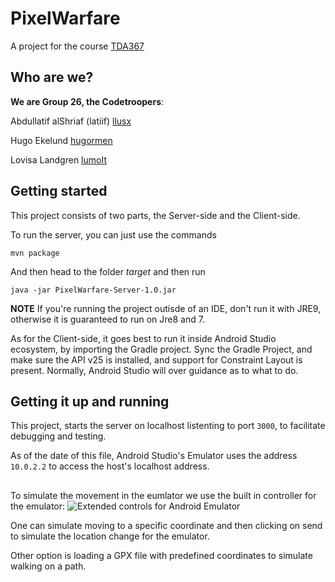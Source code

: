 # PixelWarfare
A project for the course [TDA367](http://www.cse.chalmers.se/edu/year/2017/course/tda367/#news)

## Who are we?
**We are Group 26, the Codetroopers**:

Abdullatif alShriaf (latiif) [llusx](https://github.com/llusx)

Hugo Ekelund [hugormen](https://github.com/Hugormen)

Lovisa Landgren [lumoIt](https://github.com/LumoIT)

 
## Getting started
This project consists of two parts, the Server-side and the Client-side.

To run the server, you can just use the commands

`mvn package`

And then head to the folder *target* and then run

`java -jar PixelWarfare-Server-1.0.jar`

**NOTE** If you're running the project outisde of an IDE, don't run it with JRE9, otherwise it is guaranteed to run on Jre8 and 7.


As for the Client-side, it goes best to run it inside Android Studio ecosystem, by importing the Gradle project.
Sync the Gradle Project, and make sure the API v25 is installed, and support for Constraint Layout is present. Normally, Android Studio will over guidance as to what to do.

## Getting it up and running

This project, starts the server on localhost listenting to port `3000`, to facilitate debugging and testing.

As of the date of this file, Android Studio's Emulator uses the address ```10.0.2.2``` to access the host's localhost address.

##
To simulate the movement in the eumlator we use the built in controller for the emulator:
![Extended controls for Android Emulator](http://i.imgur.com/MZW7jpY.png)

One can simulate moving to a specific coordinate and then clicking on send to simulate the location change for the emulator.

Other option is loading a GPX file with predefined coordinates to simulate walking on a path.


